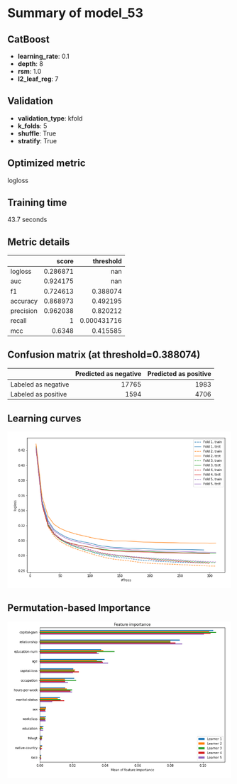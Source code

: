 # Summary of model_53

## CatBoost
- **learning_rate**: 0.1
- **depth**: 8
- **rsm**: 1.0
- **l2_leaf_reg**: 7

## Validation
 - **validation_type**: kfold
 - **k_folds**: 5
 - **shuffle**: True
 - **stratify**: True

## Optimized metric
logloss

## Training time

43.7 seconds

## Metric details
|           |    score |     threshold |
|:----------|---------:|--------------:|
| logloss   | 0.286871 | nan           |
| auc       | 0.924175 | nan           |
| f1        | 0.724613 |   0.388074    |
| accuracy  | 0.868973 |   0.492195    |
| precision | 0.962038 |   0.820212    |
| recall    | 1        |   0.000431716 |
| mcc       | 0.6348   |   0.415585    |


## Confusion matrix (at threshold=0.388074)
|                     |   Predicted as negative |   Predicted as positive |
|:--------------------|------------------------:|------------------------:|
| Labeled as negative |                   17765 |                    1983 |
| Labeled as positive |                    1594 |                    4706 |

## Learning curves
![Learning curves](learning_curves.png)

## Permutation-based Importance
![Permutation-based Importance](permutation_importance.png)